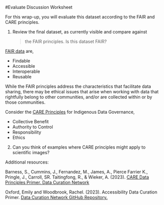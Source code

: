 #Evaluate Discussion Worksheet

For this wrap-up, you will evaluate this dataset according to the FAIR
and CARE principles.

1.  Review the final dataset, as currently visible and compare against
    > the FAIR principles. Is this dataset FAIR?

[<u>FAIR data</u>](https://www.go-fair.org/fair-principles/) are,

- Findable
- Accessible
- Interoperable
- Reusable

While the FAIR principles address the characteristics that facilitate
data sharing, there may be ethical issues that arise when working with
data that rightfully belong to other communities, and/or are collected
within or by those communities.

Consider the [<u>CARE Principles</u>](https://www.gida-global.org/care)
for Indigenous Data Governance,

- Collective Benefit
- Authority to Control
- Responsibility
- Ethics

2.  Can you think of examples where CARE principles might apply to scientific images?

Additional resources:

<span class="mark">Barness, S., Cummins, J., Fernandez, M., James, A.,
Pierce Farrier K., Pringle, J., Carroll, SR. Taitingfong, R., & Wieker,
A. (2023). [<u>CARE Data Principles Primer. Data Curation
Network</u>](https://github.com/DataCurationNetwork/data-primers/blob/master/CARE%20Primer/care-primer.md)</span>

<span class="mark">Oxford, Emily and Woodbrook, Rachel. (2023).
Accessibility Data Curation Primer. [<u>Data Curation Network GitHub
Repository.</u>](https://github.com/DataCurationNetwork/data-primers)</span>
